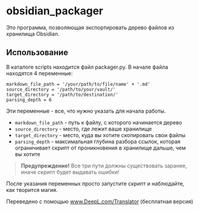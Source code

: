 # obsidian_packager

Это программа, позволяющая экспортировать дерево файлов из хранилища Obsidian. 

## Использование

В каталоге scripts находится файл packager.py. В начале файла находятся 4 переменные:

```
markdown_file_path = '/your/path/to/file/name' + '.md'
source_directory = '/path/to/your/vault/'
target_directory = '/path/to/destination/'
parsing_depth = 6
```

Эти переменные - все, что нужно указать для начала работы.

- `markdown_file_path` - путь к файлу, с которого начинается дерево
- `source_directory` - место, где лежит ваше хранилище
- `target_directory` - место, куда вы хотите скопировать свои файлы
- `parsing_depth` - максимальная глубина разбора ссылок, которая ограничивает скрипт от проникновения в хранилище дальше, чем вы хотите

> **Предупреждение!** Все три пути должны существовать заранее, иначе скрипт будет выдавать ошибки!

После указания переменных просто запустите скрипт и наблюдайте, как творится магия.

Переведено с помощью www.DeepL.com/Translator (бесплатная версия)